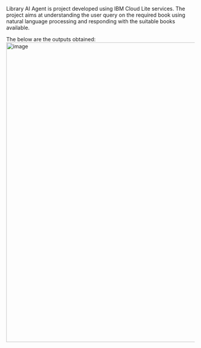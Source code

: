 Library AI Agent is project developed using IBM Cloud Lite services. The project aims at understanding the user query on the required book using natural language processing and responding with the suitable books
available.

The below are the outputs obtained:
<img width="1809" height="802" alt="image" src="https://github.com/user-attachments/assets/7cdfc253-4413-4aa9-b8d7-bd4d8de8fc10" />
